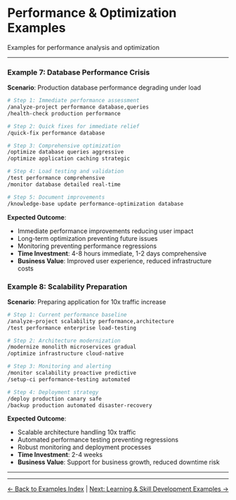 # Performance & Optimization Examples

Examples for performance analysis and optimization

---

### Example 7: Database Performance Crisis

**Scenario**: Production database performance degrading under load

```bash
# Step 1: Immediate performance assessment
/analyze-project performance database,queries
/health-check production performance

# Step 2: Quick fixes for immediate relief
/quick-fix performance database

# Step 3: Comprehensive optimization
/optimize database queries aggressive
/optimize application caching strategic

# Step 4: Load testing and validation
/test performance comprehensive
/monitor database detailed real-time

# Step 5: Document improvements
/knowledge-base update performance-optimization database
```

**Expected Outcome**:

- Immediate performance improvements reducing user impact
- Long-term optimization preventing future issues
- Monitoring preventing performance regressions
- **Time Investment**: 4-8 hours immediate, 1-2 days comprehensive
- **Business Value**: Improved user experience, reduced infrastructure costs

### Example 8: Scalability Preparation

**Scenario**: Preparing application for 10x traffic increase

```bash
# Step 1: Current performance baseline
/analyze-project scalability performance,architecture
/test performance enterprise load-testing

# Step 2: Architecture modernization
/modernize monolith microservices gradual
/optimize infrastructure cloud-native

# Step 3: Monitoring and alerting
/monitor scalability proactive predictive
/setup-ci performance-testing automated

# Step 4: Deployment strategy
/deploy production canary safe
/backup production automated disaster-recovery
```

**Expected Outcome**:

- Scalable architecture handling 10x traffic
- Automated performance testing preventing regressions
- Robust monitoring and deployment processes
- **Time Investment**: 2-4 weeks
- **Business Value**: Support for business growth, reduced downtime risk

---

---

[← Back to Examples Index](README.md) | [Next: Learning & Skill Development Examples →](05-learning-development.md)
